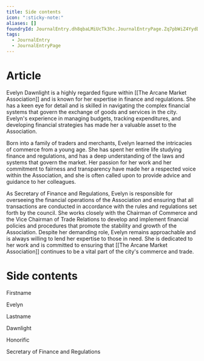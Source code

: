 ```yaml
---
title: Side contents
icon: ":sticky-note:"
aliases: []
foundryId: JournalEntry.dh8qbaLMiUcTk3hc.JournalEntryPage.Zq7pbWiZ4YydDOnB
tags:
  - JournalEntry
  - JournalEntryPage
---
```





# Article
Evelyn Dawnlight is a highly regarded figure within [[The Arcane Market Association]] and is known for her expertise in finance and regulations. She has a keen eye for detail and is skilled in navigating the complex financial systems that govern the exchange of goods and services in the city. Evelyn's experience in managing budgets, tracking expenditures, and developing financial strategies has made her a valuable asset to the Association.

Born into a family of traders and merchants, Evelyn learned the intricacies of commerce from a young age. She has spent her entire life studying finance and regulations, and has a deep understanding of the laws and systems that govern the market. Her passion for her work and her commitment to fairness and transparency have made her a respected voice within the Association, and she is often called upon to provide advice and guidance to her colleagues.

As Secretary of Finance and Regulations, Evelyn is responsible for overseeing the financial operations of the Association and ensuring that all transactions are conducted in accordance with the rules and regulations set forth by the council. She works closely with the Chairman of Commerce and the Vice Chairman of Trade Relations to develop and implement financial policies and procedures that promote the stability and growth of the Association. Despite her demanding role, Evelyn remains approachable and is always willing to lend her expertise to those in need. She is dedicated to her work and is committed to ensuring that [[The Arcane Market Association]] continues to be a vital part of the city's commerce and trade.


# Side contents
Firstname

Evelyn

Lastname

Dawnlight

Honorific

Secretary of Finance and Regulations
